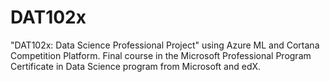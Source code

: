 # DAT102x

"DAT102x: Data Science Professional Project" using Azure ML and Cortana Competition Platform.
Final course in the Microsoft Professional Program Certificate in Data Science program from Microsoft and edX.
